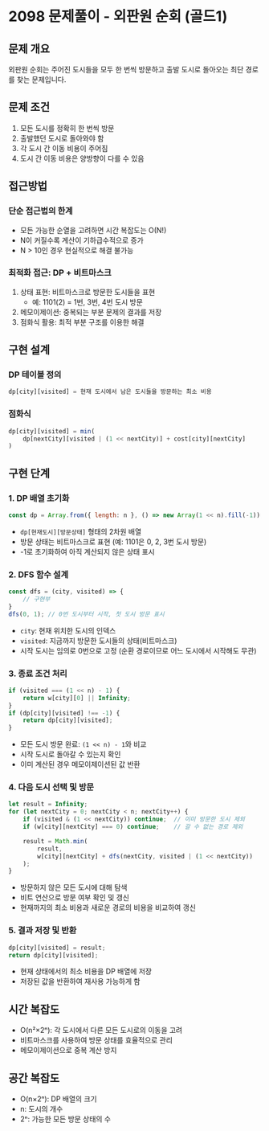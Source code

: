 # 2098 문제풀이 - 외판원 순회 (골드1)

## 문제 개요

외판원 순회는 주어진 도시들을 모두 한 번씩 방문하고 출발 도시로 돌아오는 최단 경로를 찾는 문제입니다.

## 문제 조건

1. 모든 도시를 정확히 한 번씩 방문
2. 출발했던 도시로 돌아와야 함
3. 각 도시 간 이동 비용이 주어짐
4. 도시 간 이동 비용은 양방향이 다를 수 있음

## 접근방법

### 단순 접근법의 한계

- 모든 가능한 순열을 고려하면 시간 복잡도는 O(N!)
- N이 커질수록 계산이 기하급수적으로 증가
- N > 10인 경우 현실적으로 해결 불가능

### 최적화 접근: DP + 비트마스크

1. 상태 표현: 비트마스크로 방문한 도시들을 표현
    - 예: 1101(2) = 1번, 3번, 4번 도시 방문
2. 메모이제이션: 중복되는 부분 문제의 결과를 저장
3. 점화식 활용: 최적 부분 구조를 이용한 해결

## 구현 설계

### DP 테이블 정의

```js
dp[city][visited] = 현재 도시에서 남은 도시들을 방문하는 최소 비용
```

### 점화식

```js
dp[city][visited] = min(
    dp[nextCity][visited | (1 << nextCity)] + cost[city][nextCity]
)
```

## 구현 단계

### 1. DP 배열 초기화

```js
const dp = Array.from({ length: n }, () => new Array(1 << n).fill(-1));
```

- `dp[현재도시][방문상태]` 형태의 2차원 배열
- 방문 상태는 비트마스크로 표현 (예: 1101은 0, 2, 3번 도시 방문)
- -1로 초기화하여 아직 계산되지 않은 상태 표시

### 2. DFS 함수 설계

```js
const dfs = (city, visited) => {
    // 구현부
}
dfs(0, 1); // 0번 도시부터 시작, 첫 도시 방문 표시
```

- `city`: 현재 위치한 도시의 인덱스
- `visited`: 지금까지 방문한 도시들의 상태(비트마스크)
- 시작 도시는 임의로 0번으로 고정 (순환 경로이므로 어느 도시에서 시작해도 무관)

### 3. 종료 조건 처리

```js
if (visited === (1 << n) - 1) {
    return w[city][0] || Infinity;
}
if (dp[city][visited] !== -1) {
    return dp[city][visited];
}
```

- 모든 도시 방문 완료: `(1 << n) - 1`와 비교
- 시작 도시로 돌아갈 수 있는지 확인
- 이미 계산된 경우 메모이제이션된 값 반환

### 4. 다음 도시 선택 및 방문

```js
let result = Infinity;
for (let nextCity = 0; nextCity < n; nextCity++) {
    if (visited & (1 << nextCity)) continue;  // 이미 방문한 도시 제외
    if (w[city][nextCity] === 0) continue;    // 갈 수 없는 경로 제외

    result = Math.min(
        result,
        w[city][nextCity] + dfs(nextCity, visited | (1 << nextCity))
    );
}
```

- 방문하지 않은 모든 도시에 대해 탐색
- 비트 연산으로 방문 여부 확인 및 갱신
- 현재까지의 최소 비용과 새로운 경로의 비용을 비교하여 갱신

### 5. 결과 저장 및 반환

```js
dp[city][visited] = result;
return dp[city][visited];
```

- 현재 상태에서의 최소 비용을 DP 배열에 저장
- 저장된 값을 반환하여 재사용 가능하게 함

## 시간 복잡도

- O(n²×2ⁿ): 각 도시에서 다른 모든 도시로의 이동을 고려
- 비트마스크를 사용하여 방문 상태를 효율적으로 관리
- 메모이제이션으로 중복 계산 방지

## 공간 복잡도

- O(n×2ⁿ): DP 배열의 크기
- n: 도시의 개수
- 2ⁿ: 가능한 모든 방문 상태의 수
